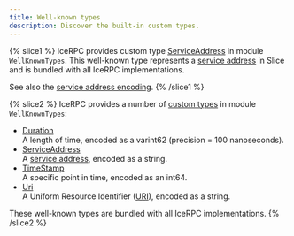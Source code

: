 ```yaml
---
title: Well-known types
description: Discover the built-in custom types.
---
```


{% slice1 %}
IceRPC provides custom type [ServiceAddress][service-address-type] in module `WellKnownTypes`. This well-known type
represents a [service address][service-address] in Slice and is bundled with all IceRPC implementations.

See also the [service address encoding][service-address-encoding].
{% /slice1 %}

{% slice2 %}
IceRPC provides a number of [custom types](custom-types) in module `WellKnownTypes`:

- [Duration][duration]\
  A length of time, encoded as a varint62 (precision = 100 nanoseconds).
- [ServiceAddress][service-address]\
  A [service address][service-address], encoded as a string.
- [TimeStamp][time-stamp]\
  A specific point in time, encoded as an int64.
- [Uri][uri-type]\
  A Uniform Resource Identifier ([URI][uri]), encoded as a string.

These well-known types are bundled with all IceRPC implementations.
{% /slice2 %}

[duration]: https://github.com/icerpc/icerpc-slice/blob/main/WellKnownTypes/Duration.slice
[service-address-type]: https://github.com/icerpc/icerpc-slice/blob/main/WellKnownTypes/ServiceAddress.slice
[service-address]: ../../icerpc/invocation/service-address
[service-address-encoding]: ../encoding/constructed-types#proxy
[time-stamp]: https://github.com/icerpc/icerpc-slice/blob/main/WellKnownTypes/TimeStamp.slice
[uri]: https://en.wikipedia.org/wiki/Uniform_Resource_Identifier
[uri-type]: https://github.com/icerpc/icerpc-slice/blob/main/WellKnownTypes/Uri.slice
